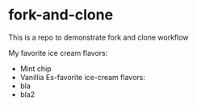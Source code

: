 # fork-and-clone
This is a repo to demonstrate fork and clone workflow

My favorite ice cream flavors:
  - Mint chip
  - Vanillia
Es-favorite ice-cream flavors:
  - bla
  - bla2
